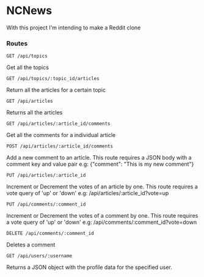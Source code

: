 # NCNews
With this project I'm intending to make a Reddit clone

### Routes
```
GET /api/topics
```
Get all the topics

```
GET /api/topics/:topic_id/articles
```
Return all the articles for a certain topic

```
GET /api/articles
```
Returns all the articles

```
GET /api/articles/:article_id/comments
```
Get all the comments for a individual article

```
POST /api/articles/:article_id/comments
```
Add a new comment to an article. This route requires a JSON body with a comment key and value pair
e.g: {"comment": "This is my new comment"}

```
PUT /api/articles/:article_id
```
Increment or Decrement the votes of an article by one. This route requires a vote query of 'up' or 'down'
e.g: /api/articles/:article_id?vote=up

```
PUT /api/comments/:comment_id
```
Increment or Decrement the votes of a comment by one. This route requires a vote query of 'up' or 'down'
e.g: /api/comments/:comment_id?vote=down

```
DELETE /api/comments/:comment_id
```
Deletes a comment

```
GET /api/users/:username
```
Returns a JSON object with the profile data for the specified user.